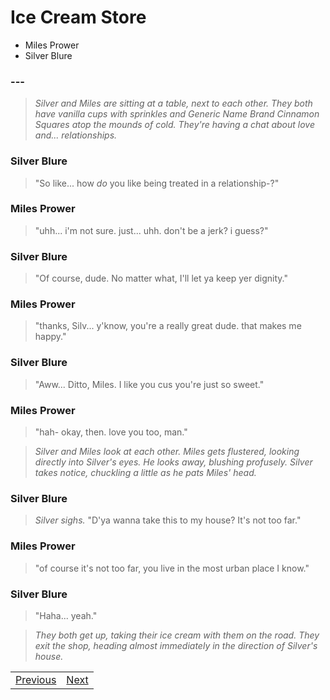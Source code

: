 # Ice Cream Store
- Miles Prower
- Silver Blure

### ---

> *Silver and Miles are sitting at a table, next to each other. They both have vanilla cups with sprinkles and Generic Name Brand Cinnamon Squares atop the mounds of cold. They're having a chat about love and... relationships.*

### Silver Blure

> "So like... how *do* you like being treated in a relationship-?"

### Miles Prower

> "uhh... i'm not sure. just... uhh. don't be a jerk? i guess?"

### Silver Blure

> "Of course, dude. No matter what, I'll let ya keep yer dignity."

### Miles Prower

> "thanks, Silv... y'know, you're a really great dude. that makes me happy."

### Silver Blure

> "Aww... Ditto, Miles. I like you cus you're just so sweet."

### Miles Prower

> "hah- okay, then. love you too, man."

> *Silver and Miles look at each other. Miles gets flustered, looking directly into Silver's eyes. He looks away, blushing profusely. Silver takes notice, chuckling a little as he pats Miles' head.*

### Silver Blure

> *Silver sighs.* "D'ya wanna take this to my house? It's not too far."

### Miles Prower

> "of course it's not too far, you live in the most urban place I know."

### Silver Blure

> "Haha... yeah."

> *They both get up, taking their ice cream with them on the road. They exit the shop, heading almost immediately in the direction of Silver's house.*


|  |  |
| --- | --- |
| [Previous](https://meowcatheorange.github.io/Dizzy-AU/story/human-readable/AAH_MilesHouse) | [Next](https://meowcatheorange.github.io/Dizzy-AU/story/human-readable/AAJ_SilversHouse) |